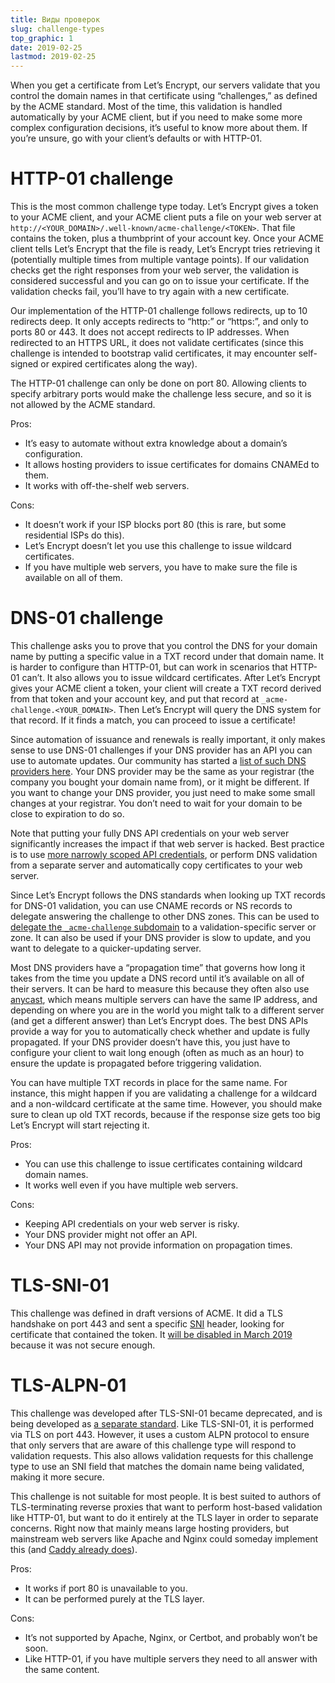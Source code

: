 ```yaml
---
title: Виды проверок
slug: challenge-types
top_graphic: 1
date: 2019-02-25
lastmod: 2019-02-25
---
```


When you get a certificate from Let’s Encrypt, our servers validate that
you control the domain names in that certificate using “challenges,”
as defined by the ACME standard. Most of the time, this validation
is handled automatically by your ACME client, but if you need to make
some more complex configuration decisions, it’s useful to know more
about them. If you’re unsure, go with your client’s defaults or
with HTTP-01.

# HTTP-01 challenge

This is the most common challenge type today. Let’s Encrypt gives a
token to your ACME client, and your ACME client puts a file on your web
server at `http://<YOUR_DOMAIN>/.well-known/acme-challenge/<TOKEN>`. That
file contains the token, plus a thumbprint of your account key. Once
your ACME client tells Let’s Encrypt that the file is ready, Let’s
Encrypt tries retrieving it (potentially multiple times from multiple vantage
points). If our validation checks get the right
responses from your web server, the validation is considered successful
and you can go on to issue your certificate. If the validation checks fail,
you’ll have to try again with a new certificate.

Our implementation of the HTTP-01 challenge follows redirects, up to 10
redirects deep. It only accepts redirects to “http:” or “https:”,
and only to ports 80 or 443. It does not accept redirects to IP addresses. When
redirected to an HTTPS URL, it does not validate certificates (since this
challenge is intended to bootstrap valid certificates, it may encounter
self-signed or expired certificates along the way).

The HTTP-01 challenge can only be done on port 80. Allowing clients to
specify arbitrary ports would make the challenge less secure, and so it
is not allowed by the ACME standard.

Pros:

 - It’s easy to automate without extra knowledge about a domain’s configuration.
 - It allows hosting providers to issue certificates for domains CNAMEd to them.
 - It works with off-the-shelf web servers.

Cons:

 - It doesn’t work if your ISP blocks port 80 (this is rare, but some residential ISPs do this).
 - Let’s Encrypt doesn’t let you use this challenge to issue wildcard certificates.
 - If you have multiple web servers, you have to make sure the file is available on all of them.

# DNS-01 challenge

This challenge asks you to prove that you control the DNS for your
domain name by putting a specific value in a TXT record under that domain
name. It is harder to configure than HTTP-01, but can work in scenarios
that HTTP-01 can’t. It also allows you to issue wildcard certificates.
After Let’s Encrypt gives your ACME client a token, your client
will create a TXT record derived from that token and your account key,
and put that record at `_acme-challenge.<YOUR_DOMAIN>`. Then Let’s
Encrypt will query the DNS system for that record. If it finds a match,
you can proceed to issue a certificate!

Since automation of issuance and renewals is really important, it only
makes sense to use DNS-01 challenges if your DNS provider has an API you
can use to automate updates. Our community has started a [list of such DNS
providers here][dns-api-providers]. Your DNS provider may be the same as
your registrar (the company you bought your domain name from), or it
might be different. If you want to change your DNS provider, you just
need to make some small changes at your registrar. You don’t need to
wait for your domain to be close to expiration to do so.

Note that putting your fully DNS API credentials on your web server
significantly increases the impact if that web server is hacked. Best
practice is to use [more narrowly scoped API
credentials][securing-dns-credentials], or perform DNS
validation from a separate server and automatically copy certificates
to your web server.

Since Let’s Encrypt follows the DNS standards when looking up TXT
records for DNS-01 validation, you can use CNAME records or NS records to
delegate answering the challenge to other DNS zones. This can be used to
[delegate the `_acme-challenge` subdomain][securing-dns-credentials]
to a validation-specific server or zone. It can also be used if your DNS
provider is slow to update, and you want to delegate to a quicker-updating
server.

Most DNS providers have a “propagation time” that governs how long it
takes from the time you update a DNS record until it’s available on all
of their servers. It can be hard to measure this because they often also
use [anycast], which means multiple servers can have the same IP address,
and depending on where you are in the world you might talk to a different
server (and get a different answer) than Let’s Encrypt does. The best
DNS APIs provide a way for you to automatically check whether and update
is fully propagated. If your DNS provider doesn’t have this, you just
have to configure your client to wait long enough (often as much as an
hour) to ensure the update is propagated before triggering validation.

You can have multiple TXT records in place for the same name. For
instance, this might happen if you are validating a challenge for a
wildcard and a non-wildcard certificate at the same time. However, you
should make sure to clean up old TXT records, because if the response
size gets too big Let’s Encrypt will start rejecting it.

Pros:

 - You can use this challenge to issue certificates containing wildcard domain names.
 - It works well even if you have multiple web servers.

Cons:

 - Keeping API credentials on your web server is risky.
 - Your DNS provider might not offer an API.
 - Your DNS API may not provide information on propagation times.

# TLS-SNI-01

This challenge was defined in draft versions of ACME. It did a TLS
handshake on port 443 and sent a specific [SNI] header, looking for
certificate that contained the token. It [will be disabled in March
2019][tls-sni-disablement]
because it was not secure enough.

# TLS-ALPN-01

This challenge was developed after TLS-SNI-01 became deprecated, and is
being developed as [a separate standard][tls-alpn]. Like TLS-SNI-01, it is performed
via TLS on port 443. However, it uses a custom ALPN protocol to ensure
that only servers that are aware of this challenge type will respond
to validation requests. This also allows validation requests for this
challenge type to use an SNI field that matches the domain name being
validated, making it more secure.

This challenge is not suitable for most people. It is best suited
to authors of TLS-terminating reverse proxies that want to perform
host-based validation like HTTP-01, but want to do it entirely at the
TLS layer in order to separate concerns. Right now that mainly means
large hosting providers, but mainstream web servers like Apache and
Nginx could someday implement this (and [Caddy already does][caddy-tls-alpn]).

Pros:

 - It works if port 80 is unavailable to you.
 - It can be performed purely at the TLS layer.

Cons:

 - It’s not supported by Apache, Nginx, or Certbot, and probably won’t be soon.
 - Like HTTP-01, if you have multiple servers they need to all answer with the same content.

[dns-api-providers]: https://community.letsencrypt.org/t/dns-providers-who-easily-integrate-with-lets-encrypt-dns-validation/86438
[securing-dns-credentials]: https://www.eff.org/deeplinks/2018/02/technical-deep-dive-securing-automation-acme-dns-challenge-validation
[anycast]: https://en.wikipedia.org/wiki/Anycast
[SNI]: https://en.wikipedia.org/wiki/Server_Name_Indication
[tls-sni-disablement]: https://community.letsencrypt.org/t/march-13-2019-end-of-life-for-all-tls-sni-01-validation-support/74209
[tls-alpn]: https://tools.ietf.org/html/draft-ietf-acme-tls-alpn-01
[caddy-tls-alpn]: https://caddy.community/t/caddy-supports-the-acme-tls-alpn-challenge/4860
